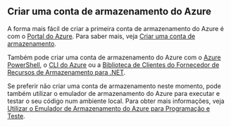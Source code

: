 ## Criar uma conta de armazenamento do Azure

A forma mais fácil de criar a primeira conta de armazenamento do Azure é com o [Portal do Azure](https://portal.azure.com). Para saber mais, veja [Criar uma conta de armazenamento](../articles/storage/storage-create-storage-account.md#create-a-storage-account).

Também pode criar uma conta de armazenamento do Azure com o [Azure PowerShell](../articles/storage/storage-powershell-guide-full.md), o [CLI do Azure](../articles/storage/storage-azure-cli.md) ou a [Biblioteca de Clientes do Fornecedor de Recursos de Armazenamento para .NET](https://msdn.microsoft.com/library/azure/mt131037.aspx).

Se preferir não criar uma conta de armazenamento neste momento, pode também utilizar o emulador de armazenamento do Azure para executar e testar o seu código num ambiente local. Para obter mais informações, veja [Utilizar o Emulador de Armazenamento do Azure para Programação e Teste](../articles/storage/storage-use-emulator.md).
 


<!--HONumber=Jun16_HO2-->


